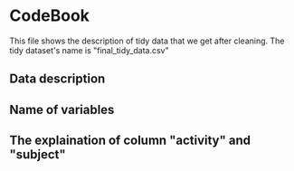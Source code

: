 # CodeBook

This file shows the description of tidy data that we get after cleaning. The tidy dataset's name is "final_tidy_data.csv"

## Data description

## Name of variables 


## The explaination of column "activity" and "subject"


